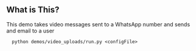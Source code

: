 ## What is This? ##

This demo takes video messages sent to a WhatsApp number and sends and email to a user

```
  python demos/video_uploads/run.py <configFile>
```